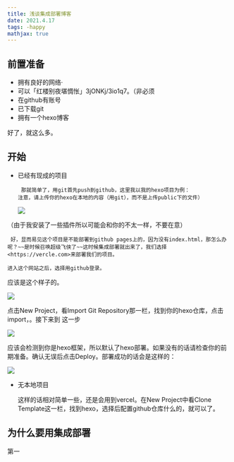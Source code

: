 ```yaml
---
title: 浅谈集成部署博客
date: 2021.4.17
tags: -happy
mathjax: true
---
```

## 前置准备
+ 拥有良好的网络·
+ 可以「红楼别夜堪惆怅」3jONKj/3io1q7。（非必须
+ 在github有账号
+ 已下载git
+ 拥有一个hexo博客

好了，就这么多。

## 开始
  + 已经有现成的项目

         那就简单了，用git首先push到github，这里我以我的hexo项目为例：
        注意，请上传你的hexo在本地的内容（用git），而不是上传public下的文件）

      ![](https://i.loli.net/2021/04/17/LEs9e64hvdctNjI.png)

   （由于我安装了一些插件所以可能会和你的不太一样，不要在意）

     好，显而易见这个项目是不能部署到github pages上的，因为没有index.html，那怎么办呢？~~是时候召唤超级飞侠了~~这时候集成部署就出来了，我们选择<https://vercle.com>来部署我们的项目。

    进入这个网站之后，选择用github登录。
应该是这个样子的。

   ![](https://i.loli.net/2021/04/17/SsA5exrcaiwgDZR.png)

 点击New Project，看Import Git Repository那一栏，找到你的hexo仓库，点击import，。接下来到
  这一步

  ![](https://i.loli.net/2021/04/17/V3n8OLChWjEt7aR.png)

 应该会检测到你是hexo框架，所以默认了hexo部署。如果没有的话请检查你的前期准备。确认无误后点击Deploy。部署成功的话会是这样的：
 
![](https://i.loli.net/2021/04/17/TgohVKOEYwepsmk.png)

   + 无本地项目

      这样的话相对简单一些，还是会用到vercel。在New Project中看Clone Template这一栏，找到hexo，选择后配置github仓库什么的，就可以了。
 
## 为什么要用集成部署
  第一